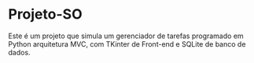 # Projeto-SO

Este é um projeto que simula um gerenciador de tarefas programado em Python arquitetura MVC, com TKinter de Front-end e SQLite de banco de dados.
